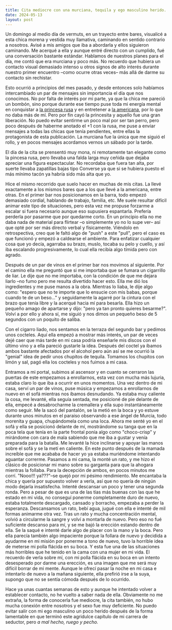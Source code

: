 ```yaml
---
title: Cita mediocre con una murciana, tequila y ego masculino herido. Madrid. Mayo de 2024
date: 2024-05-13
layout: post
---
```


Un domingo al medio día de vermuts, en un trayecto entre bares, visualicé a esta chica morena y vestida muy llamativa, caminando en sentido contrario a nosotros. Avisé a mis amigos que iba a abordarla y ellos siguieron caminando. Me acerqué a ella y aunque entré directo con un cumplido, fué una conversación bastante estándar. Hablamos de nuestros planes para el día, me contó que era murciana y poco más. No recuerdo que hubiera un contacto visual demasiado intenso u otros signos de alto interés durante nuestro primer encuentro –como ocurre otras veces– más allá de darme su contacto sin rechistar.

Esto ocurrió a principios del mes pasado, y desde entonces solo habíamos intercambiado un par de mensajes sin importancia el día que nos conocimos. No por falta de interés por mi parte, ya que la chica me pareció un bombón, sino porque durante ese tiempo puse toda mi energía mental en conquistar a [la princesa rusa](https://freedaygame.github.io/2024/05/08/madrid.html) y en entretener a [la americana](https://freedaygame.github.io/2024/03/27/madrid.html), por lo que no daba más de mí. Pero por fin cayó la princesita y aquello fue una gran liberación. No puedo evitar sentirme un poco mal por ser tan perro, pero poco después de haberme anotado el +1 con la rusa, me puse a enviar mensajes a todas las chicas que tenía pendientes, entre ellas la protagonista de esta publicación. La murciana fue la única que me siguió el rollo, y en pocos mensajes acordamos vernos un sábado por la tarde. 

El día de la cita se prensentó muy mona, ni remotamente tan elegante como la pincesa rusa, pero llevaba una falda larga muy ceñida que dejaba apreciar una figura espectacular. No recordaba que fuera tan alta, por suerte llevaba zapatillas bajas tipo Converse ya que si se hubiera puesto el más mínimo tacón ya habría sido más alta que yo.

Hice el mismo recorrido que suelo hacer en muchas de mis citas. La llevé exactamente a los mismos bares que a los que llevé a la americana, entre otras. En el primer bar nos posicionamos en la barra, todo empezó demasiado cordial, hablando de trabajo, familia, etc. Me suele resultar difícil animar este tipo de situaciones, pero esta vez me propuse forzarme a escalar si fuera necesario aunque eso supusiera espantarla. Prefería perderla por pasarme que por quedarme corto. En un principio ella no me daba nada de material para flirtear –o simplemente yo no lo supe ver– así que opté por ser más directo verbal y físicamente. Viéndolo en retrospectiva, creo que le faltó algo de "push" a este "pull", pero el caso es que funcionó y empezó a caldearse el ambiente.  Para enfatizar cualquier cosa que yo decía, agarraba su brazo, muslo, tocaba su pelo y cuello, y así iba escalando progresivamente, lo cual ella recibía algo tímida pero con agrado. 

Después de un par de vinos en el primer bar nos movimos al siguiente. Por el camino ella me preguntó que si me importaba que se fumara un cigarrillo de liar. Le dije que no me importaba, con la condición de que me dejara liarlo –no fumo pero me resulta divertido hacer esto. Ella me dió los ingredientes y me puse manos a la obra. Mientras lo liaba, le dije algo como: "espero que no te importe que lo ensucie con mis babas, porque cuando te de un beso..." y seguidamente la agarré por la cintura con el brazo que tenía libre y la acerqué hacia mí para besarla. Ella hizo un pequeño amago de apartarse y dijo: "pero ya tan pronto quieres besarme?". Volví a por ello y ahora sí, me siguió y nos dimos un pequeño beso de 5 segundos con un poquito de saliba.

Con el cigarro liado, nos sentamos en la terraza del segundo bar y pedimos unos cocteles. Aquí ella empezó a mostrar más interés, un par de veces dejé caer que más tarde en mi casa podría enseñarle mis discos con el último vino y a ella pareció gustarle la idea. Después del coctel ya íbamos ambos bastante afectados por el alcohol pero aún así se me ocurrió la "genial" idea de pedir unos chupitos de tequila. Tomamos los chupitos con limón y sal, pagó ella los cocteles y nos fuimos a mi casa.

Entramos a mi portal, subimos al ascensor y en cuanto se cerraron las puertas de este empezamos a enrollarnos, esta vez con mucha más lujuria, estaba claro lo que iba a ocurrir en unos momentos. Una vez dentro de mi casa, serví un par de vinos, puse música y empezamos a enrollarnos de nuevo en el sofá mientras nos íbamos desnudando. Ya estaba muy caliente la cosa, me levanté, ella seguía sentada, me posicioné de pie delante de ella, empecé a desabrocharme la cremallera y ella supo instantáneamente como seguir. Me la sacó del pantalón, se la metió en la boca y yo estuve durante unos minutos en el paraiso observando a ese ángel de Murcia, todo morenita y guapa, chupándomela como una loca. Ahora me senté yo en el sofá y ella se posicionó delante de mí, mostrándome su tanga que en la poca tela que tenía en la parte frontal ponía algo como "choco-crisp" y mirándome con cara de mala sabiendo que me iba a gustar y venía preparada para la batalla. Me levanté la hice inclinarse y apoyar las manos sobre el sofá y se la metí en caliente. En este punto después de la mamada increíble que me acababa de hacer yo ya estaba muriéndome intentando aguantar correrme. Pasamos a mi cama, la monté un rato, y me hizo el clásico de posicionar mi mano sobre su garganta para que la ahogara mientras la follaba. Para la decepción de ambos, en pocos minutos me corrí. "Nooo!!! ya???"–se quejó por mi pésimo rendimiento. Me encantaba la chica y quería por supuesto volver a verla, así que no quería de ningún modo dejarla insatisfecha. Intenté descansar un poco y tener una segunda ronda. Pero a pesar de que es una de las tías más buenas con las que he estado en mi vida, no conseguí ponerme completamente duro de nuevo, estaba totalmente descargado, cansado y borracho, empezaba a perder la esperanza. Descansamos un rato, bebí agua, jugué con ella e intenté de mil formas animarme otra vez. Tras un rato y mucha concentración mental, volvió a circularme la sangre y volví a montarla de nuevo. Pero eso no fué suficiente descanso para mí, y se me bajó la erección estando dentro de ella. Se la saqué e intenté darle algo de placer con la mano y la boca. Pero ella parecía también algo impaciente porque la follara de nuevo y decidida a ayudarme en mi misión por ponerme a tono de nuevo, tuvo la horrible idea de meterse mi polla flácida en su boca. Y esta fue una de las situaciones más horribles que he tenido en la cama con una mujer en mi vida. El recuerdo de verla sobre mí, con mi polla flácida en su boca en un intento desesperado por darme una erección, es una imagen que me será muy difícil borrar de mi mente. Aunque le ofrecí pasar la noche en mi casa e intentarlo de nuevo a la mañana siguiente, ella prefirió irse a la suya, supongo que no se sentía cómoda después de lo ocurrido.

Hace ya unas cuantas semanas de esto y aunque he intentado volver a establecer contacto, no he vuelto a saber nada de ella. Obviamente no me extraña, la forma de conocerla fue mediocre, la cita también, no hubo mucha conexión entre nosotros y el sexo fue muy deficiente. No puedo evitar salir con mi ego masculino un poco herido después de la forma lamentable en que terminó este agridulce capítulo de mi carrera de seductor, pero *a mal hecho, ruego y pecho.*
